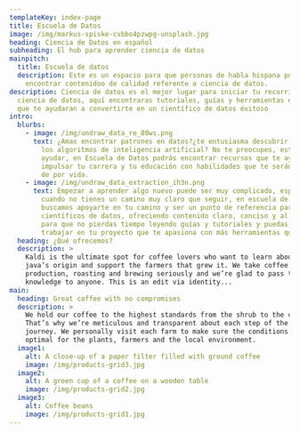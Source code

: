 ```yaml
---
templateKey: index-page
title: Escuela de Datos
image: /img/markus-spiske-cvbbo4pzwpg-unsplash.jpg
heading: Ciencia de Datos en español
subheading: El hub para aprender ciencia de datos
mainpitch:
  title: Escuela de datos
  description: Este es un espacio para que personas de habla hispana puedan
    encontrar contenidoo de calidad referente a ciencia de datos.
description: Ciencia de datos es el mejor lugar para iniciar tu recorrido en la
  ciencia de datos, aquí encontraras tutoriales, guías y herramientas esenciales
  que te ayudaran a convertirte en un científico de datos éxitoso
intro:
  blurbs:
    - image: /img/undraw_data_re_80ws.png
      text: ¿Amas encontrar patrones en datos?¿te entusiasma descubrir cómo funcionan
        los algoritmos de inteligencia artificial? No te preocupes, estamos para
        ayudar, en Escuela de Datos podrás encontrar recursos que te ayuden a
        impulsar tu carrera y tu educación con habilidades que te serán útiles
        de por vida.
    - image: /img/undraw_data_extraction_ih3n.png
      text: Empezar a aprender algo nuevo puede ser muy complicado, especialmente
        cuando no tienes un camino muy claro que seguir, en escuela de datos,
        buscamos apoyarte en tu camino y ser un punto de referencia para
        científicos de datos, ofreciendo contenido claro, conciso y al punto
        para que no pierdas tiempo leyendo guías y tutoriales y puedas volver a
        trabajar en tu proyecto que te apasiona con más herramientas que antes.
  heading: ¿Qué ofrecemos?
  description: >
    Kaldi is the ultimate spot for coffee lovers who want to learn about their
    java’s origin and support the farmers that grew it. We take coffee
    production, roasting and brewing seriously and we’re glad to pass that
    knowledge to anyone. This is an edit via identity...
main:
  heading: Great coffee with no compromises
  description: >
    We hold our coffee to the highest standards from the shrub to the cup.
    That’s why we’re meticulous and transparent about each step of the coffee’s
    journey. We personally visit each farm to make sure the conditions are
    optimal for the plants, farmers and the local environment.
  image1:
    alt: A close-up of a paper filter filled with ground coffee
    image: /img/products-grid3.jpg
  image2:
    alt: A green cup of a coffee on a wooden table
    image: /img/products-grid2.jpg
  image3:
    alt: Coffee beans
    image: /img/products-grid1.jpg
---
```

